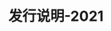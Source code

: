 ﻿---
title: 发行说明-2021
type: docs
weight: 9
url: /zh/net/release-notes-2021/
description: Aspose.3D的发行说明2021年发行。
---

